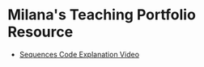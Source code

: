 # Milana's Teaching Portfolio Resource

* [Sequences Code Explanation Video](https://youtu.be/nCcOz_TFNgI)
